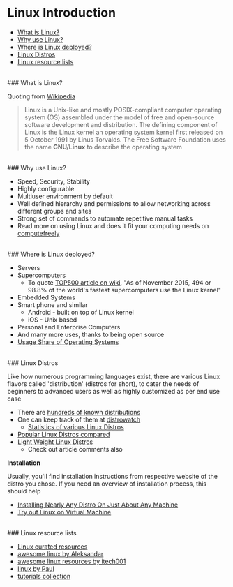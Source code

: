 # <a name="linux-introduction"></a>Linux Introduction

* [What is Linux?](#what-is-linux?)
* [Why use Linux?](#why-use-linux?)
* [Where is Linux deployed?](#where-is-linux-deployed?)
* [Linux Distros](#linux-distros)
* [Linux resource lists](#linux-resource-lists)

<br>
### <a name="what-is-linux?"></a>What is Linux?

Quoting from [Wikipedia](https://en.wikipedia.org/wiki/Linux)

> Linux is a Unix-like and mostly POSIX-compliant computer operating system (OS) assembled under the model of free and open-source software development and distribution. The defining component of Linux is the Linux kernel an operating system kernel first released on 5 October 1991 by Linus Torvalds. The Free Software Foundation uses the name **GNU/Linux** to describe the operating system

<br>
### <a name="why-use-linux?"></a>Why use Linux?

* Speed, Security, Stability
* Highly configurable
* Multiuser environment by default
* Well defined hierarchy and permissions to allow networking across different groups and sites
* Strong set of commands to automate repetitive manual tasks
* Read more on using Linux and does it fit your computing needs on [computefreely](http://computefreely.org/)

<br>
### <a name="where-is-linux-deployed?"></a>Where is Linux deployed?

* Servers
* Supercomputers
    * To quote [TOP500 article on wiki](https://en.wikipedia.org/wiki/TOP500), "As of November 2015, 494 or 98.8% of the world's fastest supercomputers use the Linux kernel"
* Embedded Systems
* Smart phone and similar
	* Android - built on top of Linux kernel
	* iOS - Unix based
* Personal and Enterprise Computers
* And many more uses, thanks to being open source
* [Usage Share of Operating Systems](http://en.wikipedia.org/wiki/Usage_share_of_operating_systems)

<br>
### <a name="linux-distros"></a>Linux Distros

Like how numerous programming languages exist, there are various Linux flavors called 'distribution' (distros for short), to cater the needs of beginners to advanced users as well as highly customized as per end use case

* There are [hundreds of known distributions](http://en.wikipedia.org/wiki/List_of_Linux_distributions)
* One can keep track of them at [distrowatch](http://distrowatch.com/)
    * [Statistics of various Linux Distros](http://distrowatch.com/dwres.php?resource=popularity)
* [Popular Linux Distros compared](http://www.howtogeek.com/191207/10-of-the-most-popular-linux-distributions-compared/)
* [Light Weight Linux Distros](http://www.linux.com/news/software/applications/780781-6-excellent-lightweight-linux-distros-for-x86-and-arm)
    * Check out article comments also

**Installation**

Usually, you'll find installation instructions from respective website of the distro you chose. If you need an overview of installation process, this should help

* [Installing Nearly Any Distro On Just About Any Machine](http://www.newnix.space/blog/2015/7/6/installing-nearly-any-distro-on-just-about-any-machine)
* [Try out Linux on Virtual Machine](http://www.storagecraft.com/blog/the-dead-simple-guide-to-installing-a-linux-virtual-machine-on-windows/)

<br>
### <a name="linux-resource-lists"></a>Linux resource lists

* [Linux curated resources](https://github.com/learnbyexample/scripting_course/blob/master/Linux_curated_resources.md)
* [awesome linux by Aleksandar](https://github.com/aleksandar-todorovic/awesome-linux)
* [awesome linux resources by itech001](https://github.com/itech001/awesome-linux-resources)
* [linux by Paul](https://linux.zeef.com/paul.reiber)
* [tutorials collection](http://alvinalexander.com/linux/unix-linux-command-tutorials-collection)
